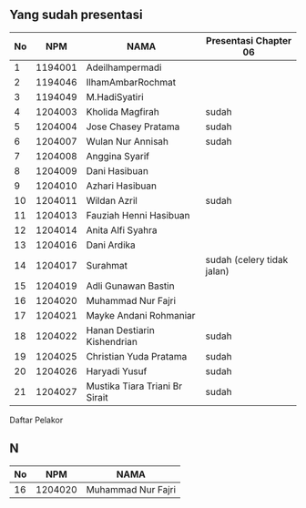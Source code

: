 
## Yang sudah presentasi


| No | NPM | NAMA | Presentasi Chapter 06 |
| -------- | -------- |-------- |-------- |
| 1 | 1194001 | Adeilhampermadi | |
| 2 | 1194046 | IlhamAmbarRochmat ||
| 3 | 1194049 | M.HadiSyatiri ||
| 4 | 1204003 | Kholida Magfirah  |sudah|
| 5 | 1204004 | Jose Chasey Pratama |sudah|
| 6 | 1204007 | Wulan Nur Annisah  |sudah|
| 7 | 1204008 | Anggina Syarif  ||
| 8 | 1204009 | Dani Hasibuan ||
| 9 | 1204010 | Azhari Hasibuan ||
| 10 | 1204011 | Wildan Azril |sudah|
| 11 | 1204013 | Fauziah Henni Hasibuan ||
| 12 | 1204014 | Anita Alfi Syahra ||
| 13 | 1204016 | Dani Ardika  ||
| 14 | 1204017 | Surahmat   |sudah (celery tidak jalan)|
| 15 | 1204019 | Adli Gunawan Bastin  ||
| 16 | 1204020 | Muhammad Nur Fajri  ||
| 17 | 1204021 | Mayke Andani Rohmaniar  ||
| 18 | 1204022 | Hanan Destiarin Kishendrian  |sudah|
| 19 | 1204025 | Christian Yuda Pratama  |sudah|
| 20 | 1204026 | Haryadi Yusuf  |sudah|
| 21 | 1204027 | Mustika Tiara Triani Br Sirait  |sudah|

Daftar Pelakor 


## N
| No | NPM | NAMA |
| -------- | -------- |-------- |
| 16 | 1204020 | Muhammad Nur Fajri |












